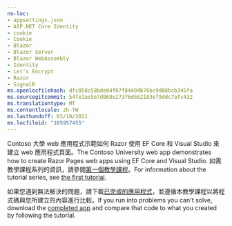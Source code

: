 ```yaml
---
no-loc:
- appsettings.json
- ASP.NET Core Identity
- cookie
- Cookie
- Blazor
- Blazor Server
- Blazor WebAssembly
- Identity
- Let's Encrypt
- Razor
- SignalR
ms.openlocfilehash: dfc058c58bde04f07f84494b76bc9d88bcb345fa
ms.sourcegitcommit: 54fe1ae5e7d068e27376d562183ef9ddc7afc432
ms.translationtype: MT
ms.contentlocale: zh-TW
ms.lasthandoff: 03/10/2021
ms.locfileid: "105957455"
---
```

<span data-ttu-id="2a39a-101">Contoso 大學 web 應用程式示範如何 Razor 使用 EF Core 和 Visual Studio 來建立 web 應用程式頁面。</span><span class="sxs-lookup"><span data-stu-id="2a39a-101">The Contoso University web app demonstrates how to create Razor Pages web apps using EF Core and Visual Studio.</span></span> <span data-ttu-id="2a39a-102">如需教學課程系列的資訊，請參閱[第一個教學課程](xref:data/ef-rp/intro)。</span><span class="sxs-lookup"><span data-stu-id="2a39a-102">For information about the tutorial series, see [the first tutorial](xref:data/ef-rp/intro).</span></span>

<span data-ttu-id="2a39a-103">如果您遇到無法解決的問題，請下載[已完成的應用程式](https://github.com/dotnet/AspNetCore.Docs/tree/main/aspnetcore/data/ef-rp/intro/samples)，並遵循本教學課程以將程式碼與您所建立的內容進行比較。</span><span class="sxs-lookup"><span data-stu-id="2a39a-103">If you run into problems you can't solve, download the [completed app](https://github.com/dotnet/AspNetCore.Docs/tree/main/aspnetcore/data/ef-rp/intro/samples) and compare that code to what you created by following the tutorial.</span></span>
